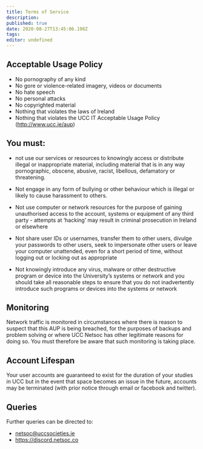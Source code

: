 ```yaml
---
title: Terms of Service
description: 
published: true
date: 2020-08-27T13:45:06.198Z
tags: 
editor: undefined
---
```



## Acceptable Usage Policy
* No pornography of any kind
* No gore or violence-related imagery, videos or documents
* No hate speech
* No personal attacks
* No copyrighted material
* Nothing that violates the laws of Ireland
* Nothing that violates the UCC IT Acceptable Usage Policy (http://www.ucc.ie/aup)

## You must:
* not use our services or resources to knowingly access
    or distribute illegal or inappropriate material,
    including material that is in any way pornographic,
    obscene, abusive, racist, libellous, defamatory or
    threatening.

* Not engage in any form of bullying or other behaviour
    which is illegal or likely to
    cause harassment to others.

* Not use computer or network resources for the purpose
    of gaining unauthorised access to the account, systems
    or equipment of any third party - attempts at ‘hacking’
    may result in criminal prosecution in Ireland or elsewhere

* Not share user IDs or usernames, transfer them to other
    users, divulge your passwords to other users, seek to
    impersonate other users or leave your computer unattended,
    even for a short period of time, without logging out or
    locking out as appropriate

* Not knowingly introduce any virus, malware or other
    destructive program or device into the University’s systems
    or network and you should take all reasonable steps to
    ensure that you do not inadvertently introduce such programs
    or devices into the systems or network

## Monitoring

Network traffic is monitored in circumstances where there is
reason to suspect that this AUP is being breached, for the
purposes of backups and problem solving or where UCC Netsoc
has other legitimate reasons for doing so. You
must therefore be aware that such monitoring is taking place.

## Account Lifespan

Your user accounts are guaranteed to exist for the duration of
your studies in UCC but in the event that space becomes an
issue in the future, accounts may be terminated (with prior
notice through email or facebook and twitter).

## Queries

Further queries can be directed to:
* netsoc@uccsocieties.ie
* https://discord.netsoc.co
